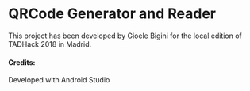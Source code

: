 # QRCode Generator and Reader
This project has been developed by Gioele Bigini for the local edition of TADHack 2018 in Madrid.

#### Credits: 
Developed with Android Studio
